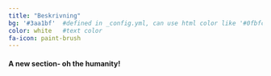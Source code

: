 ```yaml
---
title: "Beskrivning"
bg: '#3aa1bf'  #defined in _config.yml, can use html color like '#0fbfcf'
color: white   #text color
fa-icon: paint-brush
---
```


#### A new section- oh the humanity!